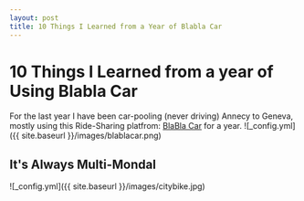```yaml
---
layout: post
title: 10 Things I Learned from a Year of Blabla Car
---
```

# 10 Things I Learned from a year of Using Blabla Car
For the last year I have been car-pooling (never driving) Annecy to Geneva, mostly using this Ride-Sharing platfrom:
[BlaBla Car](https://www.blablacar.fr/) for a year.
![_config.yml]({{ site.baseurl }}/images/blablacar.png)


## It's Always Multi-Mondal
![_config.yml]({{ site.baseurl }}/images/citybike.jpg)


